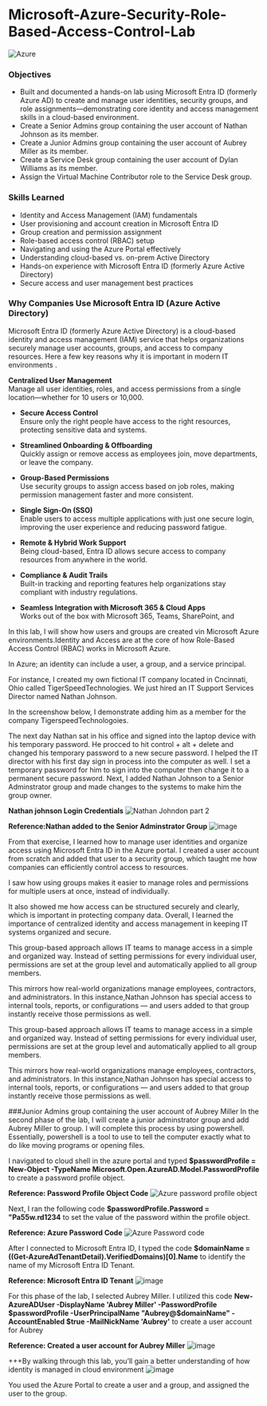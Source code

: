 # Microsoft-Azure-Security-Role-Based-Access-Control-Lab

![Azure](https://github.com/user-attachments/assets/9441ba71-f28c-48e0-814b-d3f8b45e937b)

### Objectives
- Built and documented a hands-on lab using Microsoft Entra ID (formerly Azure AD) to create and manage user identities, security groups, and role assignments—demonstrating core identity and access management skills in a cloud-based environment.
- Create a Senior Admins group containing the user account of Nathan Johnson as its member.
- Create a Junior Admins group containing the user account of Aubrey Miller as its member.
- Create a Service Desk group containing the user account of Dylan Williams as its member.
 - Assign the Virtual Machine Contributor role to the Service Desk group.


 ### Skills Learned
- Identity and Access Management (IAM) fundamentals  
- User provisioning and account creation in Microsoft Entra ID  
- Group creation and permission assignment  
- Role-based access control (RBAC) setup  
- Navigating and using the Azure Portal effectively  
- Understanding cloud-based vs. on-prem Active Directory  
- Hands-on experience with Microsoft Entra ID (formerly Azure Active Directory)  
- Secure access and user management best practices

### Why Companies Use Microsoft Entra ID (Azure Active Directory)

Microsoft Entra ID (formerly Azure Active Directory) is a cloud-based identity and access management (IAM) service that helps organizations securely manage user accounts, groups, and access to company resources. 
Here a few key reasons why it is important in modern IT environments .

 **Centralized User Management**  
  Manage all user identities, roles, and access permissions from a single location—whether for 10 users or 10,000.

-  **Secure Access Control**  
  Ensure only the right people have access to the right resources, protecting sensitive data and systems.

- **Streamlined Onboarding & Offboarding**  
  Quickly assign or remove access as employees join, move departments, or leave the company.

-  **Group-Based Permissions**  
  Use security groups to assign access based on job roles, making permission management faster and more consistent.

-  **Single Sign-On (SSO)**  
  Enable users to access multiple applications with just one secure login, improving the user experience and reducing password fatigue.

-  **Remote & Hybrid Work Support**  
  Being cloud-based, Entra ID allows secure access to company resources from anywhere in the world.

-  **Compliance & Audit Trails**  
  Built-in tracking and reporting features help organizations stay compliant with industry regulations.

-  **Seamless Integration with Microsoft 365 & Cloud Apps**  
  Works out of the box with Microsoft 365, Teams, SharePoint, and

In this lab, I will show how users and groups are created vin Microsoft Azure environments.Identity and Access are at the core of how Role-Based Access Control (RBAC) works in Microsoft Azure.

In Azure; an identity can include a user, a group, and a service principal.

For instance, I created my own fictional IT company located in Cncinnati, Ohio called TigerSpeedTechnologies. We just hired an IT Support Services Director named Nathan Johnson. 

In the screenshow below, I demonstrate adding him as a member for the company TigerspeedTechnologoies.

The next day Nathan sat in his office and signed into the laptop device with his temporary password. He procced to hit control + alt + delete and changed his temporary password to a new secure password. I helped the IT director with his first day sign in process into the computer as well. I set a temporary password for him to sign into the computer then change it to a permanent secure password.  Next, I added Nathan Johnson to a Senior Adminstrator group and made changes to the systems to make him the group owner.

 **Nathan johnson Login Credentials**
![Nathan Johndon part 2](https://github.com/user-attachments/assets/21402348-9de1-441c-90b4-d6c32690c3b4)


**Reference:Nathan added to the Senior Adminstrator Group**
![image](https://github.com/user-attachments/assets/17ec4a6c-a822-4171-8867-e0b39c9c268b)


From that exercise, I learned how to manage user identities and organize access using Microsoft Entra ID in the Azure portal. I created a user account from scratch and added that user to a security group, which taught me how companies can efficiently control access to resources. 

I saw how using groups makes it easier to manage roles and permissions for multiple users at once, instead of individually.

It also showed me how access can be structured securely and clearly, which is important in protecting company data. Overall, I learned the importance of centralized identity and access management in keeping IT systems organized and secure.

This group-based approach allows IT teams to manage access in a simple and organized way. Instead of setting permissions for every individual user, permissions are set at the group level and automatically applied to all group members.

This mirrors how real-world organizations manage employees, contractors, and administrators. In this instance,Nathan Johnson has special access to internal tools, reports, or configurations — and users added to that group instantly receive those permissions as well.

This group-based approach allows IT teams to manage access in a simple and organized way. Instead of setting permissions for every individual user, permissions are set at the group level and automatically applied to all group members.

This mirrors how real-world organizations manage employees, contractors, and administrators. In this instance,Nathan Johnson has special access to internal tools, reports, or configurations — and users added to that group instantly receive those permissions as well.

###Junior Admins group containing the user account of Aubrey Miller
In the second phase of the lab, I will create a junior adminstrator group and add Aubrey Miller to group. 
I will complete this process by using powershell. Essentially, powershell is a tool to use to tell the computer exactly what to do like moving programs or opening files. 

I navigated to cloud shell in the azure portal and typed **$passwordProfile = New-Object -TypeName Microsoft.Open.AzureAD.Model.PasswordProfile** to create a password profile object. 

**Reference: Password Profile Object Code**
![Azure password profile object](https://github.com/user-attachments/assets/075d2cdd-7f01-4f19-b045-e89f41413ce3)


Next, I ran the following code  **$passwordProfile.Password = "Pa55w.rd1234** to set the value of the password within the profile object.

**Reference: Azure Password Code**
![Azure Password code ](https://github.com/user-attachments/assets/ef50521a-9b3d-430b-ab8a-70b6bafc5bf3)


After I connected to Microsoft Entra ID, I typed the code  **$domainName = ((Get-AzureAdTenantDetail).VerifiedDomains)[0].Name** to identify the name of my Microsoft Entra ID Tenant.

**Reference: Microsoft Entra ID Tenant**
![image](https://github.com/user-attachments/assets/65dbe022-1287-43bb-ba0c-328c66abd09e)


For this phase of the lab, I selected Aubrey Miller.
I utilized this code  **New-AzureADUser -DisplayName 'Aubrey Miller' -PasswordProfile $passwordProfile -UserPrincipalName "Aubrey@$domainName" -AccountEnabled $true -MailNickName 'Aubrey'** to create a user account for Aubrey 

**Reference: Created a user account for Aubrey Miller**
![image](https://github.com/user-attachments/assets/363e1172-8016-4fc2-a14e-944e69f4276b)




+++By walking through this lab, you’ll gain a better understanding of how identity is managed in cloud environment
![image](https://github.com/user-attachments/assets/f8c3d80a-c281-4f8b-a2c4-9e087a275c2d)

You used the Azure Portal to create a user and a group, and assigned the user to the group.
